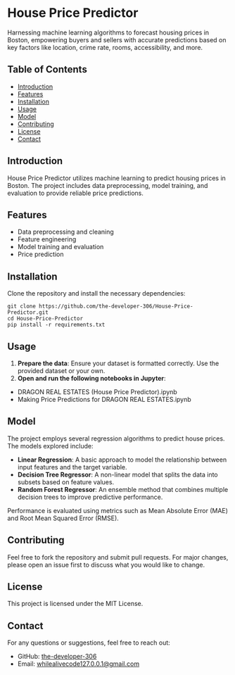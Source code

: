 # House Price Predictor

Harnessing machine learning algorithms to forecast housing prices in Boston, empowering buyers and sellers with accurate predictions based on key factors like location, crime rate, rooms, accessibility, and more.

## Table of Contents
  - [Introduction](#introduction)
  - [Features](#features)
  - [Installation](#installation)
  - [Usage](#usage)
  - [Model](#model)
  - [Contributing](#contributing)
  - [License](#license)
  - [Contact](#contact)

## Introduction

  House Price Predictor utilizes machine learning to predict housing prices in Boston. The project includes data preprocessing, model training, and evaluation to provide reliable price predictions.

## Features

  - Data preprocessing and cleaning
  - Feature engineering
  - Model training and evaluation
  - Price prediction

## Installation

  Clone the repository and install the necessary dependencies:

  ```
  git clone https://github.com/the-developer-306/House-Price-Predictor.git
  cd House-Price-Predictor
  pip install -r requirements.txt
  ```

## Usage

  1. **Prepare the data**: Ensure your dataset is formatted correctly. Use the provided dataset or your own.
  2. **Open and run the following notebooks in Jupyter**: 
	
	
  - DRAGON REAL ESTATES (House Price Predictor).ipynb
  - Making Price Predictions for DRAGON REAL ESTATES.ipynb

## Model

The project employs several regression algorithms to predict house prices. The models explored include:

- **Linear Regression**: A basic approach to model the relationship between input features and the target variable.
- **Decision Tree Regressor**: A non-linear model that splits the data into subsets based on feature values.
- **Random Forest Regressor**: An ensemble method that combines multiple decision trees to improve predictive performance.

Performance is evaluated using metrics such as Mean Absolute Error (MAE) and Root Mean Squared Error (RMSE).

## Contributing

Feel free to fork the repository and submit pull requests. For major changes, please open an issue first to discuss what you would like to change.

## License

This project is licensed under the MIT License.

## Contact

For any questions or suggestions, feel free to reach out:

- GitHub: [the-developer-306](https://github.com/the-developer-306)
- Email: [whilealivecode127.0.0.1@gmail.com](mailto:whilealivecode127.0.0.1@gmail.com)

